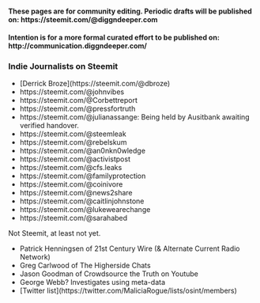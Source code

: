 <h4>These pages are for community editing. Periodic drafts will be published on: https://steemit.com/@diggndeeper.com</h4>
<h4>Intention is for a more formal curated effort to be published on: http://communication.diggndeeper.com/</h4>

<h3>Indie Journalists on Steemit</h3>
<ul>
  <li>[Derrick Broze](https://steemit.com/@dbroze)</li>
  <li>https://steemit.com/@johnvibes</li>
  <li>https://steemit.com/@Corbettreport</li>
  <li>https://steemit.com/@pressfortruth</li>
  <li>https://steemit.com/@julianassange: Being held by Ausitbank awaiting verified handover.</li>
  <li>https://steemit.com/@steemleak</li>
  <li>https://steemit.com/@rebelskum</li>
  <li>https://steemit.com/@an0nkn0wledge</li>
  <li>https://steemit.com/@activistpost</li>
  <li>https://steemit.com/@cfs.leaks</li>
  <li>https://steemit.com/@familyprotection</li>
  <li>https://steemit.com/@coinivore</li>
  <li>https://steemit.com/@news2share</li>
  <li>https://steemit.com/@caitlinjohnstone</li>
  <li>https://steemit.com/@lukewearechange</li>
  <li>https://steemit.com/@sarahabed</li>
</ul>

Not Steemit, at least not yet.
<ul>
  <li>Patrick Henningsen of 21st Century Wire (& Alternate Current Radio Network)</li>
  <li>Greg Carlwood of The Higherside Chats</li>
  <li>Jason Goodman of Crowdsource the Truth on Youtube</li>
  <li>George Webb? Investigates using meta-data</li>
  <li>[Twitter list](https://twitter.com/MaliciaRogue/lists/osint/members)</li>
</ul>
